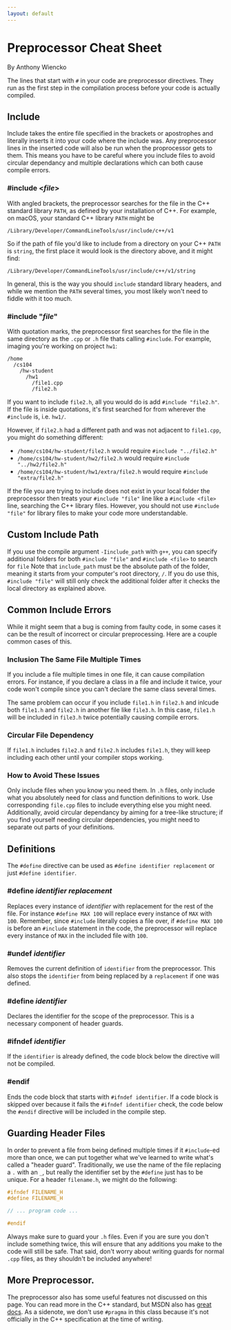 ```yaml
---
layout: default
---
```


# Preprocessor Cheat Sheet

By Anthony Wiencko

The lines that start with `#` in your code are preprocessor directives.
They run as the first step in the compilation process before your code is actually compiled.

## Include

Include takes the entire file specified in the brackets or apostrophes and literally inserts it into your code where the include was.
Any preprocessor lines in the inserted code will also be run when the proprocessor gets to them.
This means you have to be careful where you include files to avoid circular dependancy and multiple declarations which can both cause compile errors.

### #include \<_file_>

With angled brackets, the preprocessor searches for the file in the C++ standard library `PATH`, as defined by your installation of C++.
For example, on macOS, your standard C++ library `PATH` might be

```
/Library/Developer/CommandLineTools/usr/include/c++/v1
```

So if the path of file you'd like to include from a directory on your C++ `PATH` is `string`, the first place it would look is the directory above, and it might find:

```
/Library/Developer/CommandLineTools/usr/include/c++/v1/string
```

In general, this is the way you should `include` standard library headers, and while we mention the `PATH` several times, you most likely won't need to fiddle with it too much.

### #include "_file_"

With quotation marks, the preprocessor first searches for the file in the same directory as the `.cpp` or `.h` file thats calling `#include`.
For example, imaging you're working on project `hw1`:

```
/home
  /cs104
    /hw-student
      /hw1
        /file1.cpp
        /file2.h
```

If you want to include `file2.h`, all you would do is add `#include "file2.h"`.
If the file is inside quotations, it's first searched for from wherever the `#include` is, i.e. `hw1/`.

However, if `file2.h` had a different path and was not adjacent to `file1.cpp`, you might do something different:

- `/home/cs104/hw-student/file2.h` would require `#include "../file2.h"`
- `/home/cs104/hw-student/hw2/file2.h` would require `#include "../hw2/file2.h"`
- `/home/cs104/hw-student/hw1/extra/file2.h` would require `#include "extra/file2.h"`

If the file you are trying to include does not exist in your local folder the preprocessor then treats your `#include "file"` line like a `#include <file>` line, searching the C++ library files.
However, you should not use `#include "file"` for library files to make your code more understandable.

## Custom Include Path

If you use the compile argument `-Iinclude_path` with `g++`, you can specify additional folders for both `#include "file"` and `#include <file>` to search for `file`
Note that `include_path` must be the absolute path of the folder, meaning it starts from your computer's root directory, `/`.
If you do use this, `#include "file"` will still only check the additional folder after it checks the local directory as explained above.

## Common Include Errors

While it might seem that a bug is coming from faulty code, in some cases it can be the result of incorrect or circular preprocessing.
Here are a couple common cases of this.

### Inclusion The Same File Multiple Times

If you include a file multiple times in one file, it can cause compilation errors.
For instance, if you declare a class in a file and include it twice, your code won't compile since you can't declare the same class several times.

The same problem can occur if you include `file1.h` in `file2.h` and inlcude both `file1.h` and `file2.h` in another file like `file3.h`.
In this case, `file1.h` will be included in `file3.h` twice potentially causing compile errors.

### Circular File Dependency

If `file1.h` includes `file2.h` and `file2.h` includes `file1.h`, they will keep including each other until your compiler stops working. 

### How to Avoid These Issues

Only include files when you know you need them.
In `.h` files, only include what you absolutely need for class and function definitions to work.
Use corresponding `file.cpp` files to include everything else you might need.
Additionally, avoid circular dependancy by aiming for a tree-like structure; if you find yourself needing circular dependencies, you might need to separate out parts of your definitions.

## Definitions

The `#define` directive can be used as `#define identifier replacement` or just `#define identifier`.

### #define _identifier_ _replacement_

Replaces every instance of *identifier* with replacement for the rest of the file.
For instance `#define MAX 100` will replace every instance of `MAX` with `100`. Remember, since `#include` literally copies a file over, if `#define MAX 100` is before an `#include` statement in the code, the preprocessor will replace every instance of `MAX` in the included file with `100`.

### #undef _identifier_

Removes the current definition of `identifier` from the preprocessor.
This also stops the `identifier` from being replaced by a `replacement` if one was defined.

### #define _identifier_

Declares the identifier for the scope of the preprocessor.
This is a necessary component of header guards.

### #ifndef _identifier_

If the `identifier` is already defined, the code block below the directive will not be compiled. 

### #endif

Ends the code block that starts with `#ifndef identifier`.
If a code block is skipped over because it fails the `#ifndef identifier` check, the code below the `#endif` directive will be included in the compile step.

## Guarding Header Files

In order to prevent a file from being defined multiple times if it `#include`-ed more than once, we can put together what we've learned to write what's called a "header guard".
Traditionally, we use the name of the file replacing a `.` with an `_`, but really the identifier set by the `#define` just has to be unique.
For a header `filename.h`, we might do the following:

```c++
#ifndef FILENAME_H
#define FILENAME_H

// ... program code ...

#endif
```

Always make sure to guard your `.h` files.
Even if you are sure you don't include something twice, this will ensure that any additions you make to the code will still be safe.
That said, don't worry about writing guards for normal `.cpp` files, as they shouldn't be included anywhere!

## More Preprocessor.

The preprocessor also has some useful features not discussed on this page. 
You can read more in the C++ standard, but MSDN also has [great docs](https://docs.microsoft.com/en-us/cpp/preprocessor/preprocessor-directives?view=vs-2019).
As a sidenote, we don't use `#pragma` in this class because it's not officially in the C++ specification at the time of writing.
